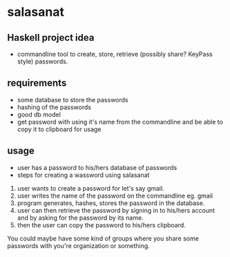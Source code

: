 # salasanat

## Haskell project idea

- commandline tool to create, store, retrieve (possibly share? KeyPass style) passwords.


## requirements
- some database to store the passwords
- hashing of the passwords
- good db model 
- get password with using it's name from the commandline and be able to copy it to clipboard
  for usage


## usage
- user has a password to his/hers database of passwords
- steps for creating a wassword using salasanat
1. user wants to create a password for let's say gmail.
2. user writes the name of the password on the commandline eg. gmail
3. program generates, hashes, stores the password in the database.
3. user can then retrieve the password by signing in to his/hers account
   and by asking for the password by its name.
4. then the user can copy the password to his/hers clipboard.


You could maybe have some kind of groups where you share some passwords with you're 
organization or something.

